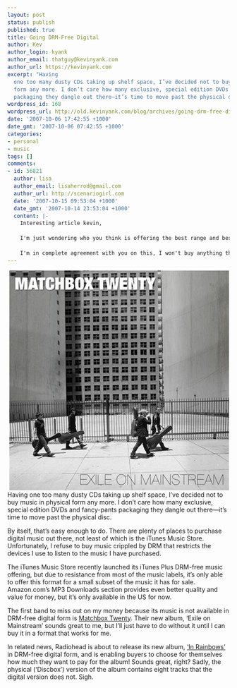```yaml
---
layout: post
status: publish
published: true
title: Going DRM-Free Digital
author: Kev
author_login: kyank
author_email: thatguy@kevinyank.com
author_url: https://kevinyank.com
excerpt: "Having
  one too many dusty CDs taking up shelf space, I’ve decided not to buy music in physical
  form any more. I don’t care how many exclusive, special edition DVDs and fancy-pants
  packaging they dangle out there—it’s time to move past the physical disc.\r\n\r\n"
wordpress_id: 168
wordpress_url: http://old.kevinyank.com/blog/archives/going-drm-free-digital
date: '2007-10-06 17:42:55 +1000'
date_gmt: '2007-10-06 07:42:55 +1000'
categories:
- personal
- music
tags: []
comments:
- id: 56821
  author: lisa
  author_email: lisaherrod@gmail.com
  author_url: http://scenariogirl.com
  date: '2007-10-15 09:53:04 +1000'
  date_gmt: '2007-10-14 23:53:04 +1000'
  content: |-
    Interesting article kevin,

    I'm just wondering who you think is offering the best range and best value DRM free music online at the moment?

    I'm in complete agreement with you on this, I won't buy anything that ties me to a particular technology. I might miss out on some stuff, but I absolutely resent it.
---
```

<p><img align="right" alt="Matchbox Twenty’s ‘Exile on Mainstream’ album art" src="/assets/images/blog/going-drm-free-digital/exile-on-mainstream-album-art.jpg" /></p>
<p>Having one too many dusty CDs taking up shelf space, I’ve decided not to buy music in physical form any more. I don’t care how many exclusive, special edition DVDs and fancy-pants packaging they dangle out there—it’s time to move past the physical disc.</p>
<p><a id="more"></a><a id="more-168"></a>By itself, that’s easy enough to do. There are plenty of places to purchase digital music out there, not least of which is the iTunes Music Store. Unfortunately, I refuse to buy music crippled by DRM that restricts the devices I use to listen to the music I have purchased.</p>
<p>The iTunes Music Store recently launched its iTunes Plus DRM-free music offering, but due to resistance from most of the music labels, it’s only able to offer this format for a small subset of the music it has for sale. Amazon.com’s MP3 Downloads section provides even better quality and value for money, but it’s only available in the US for now.</p>
<p>The first band to miss out on my money because its music is not available in DRM-free digital form is <a href="http://www.matchboxtwenty.com/">Matchbox Twenty</a>. Their new album, ‘Exile on Mainstream’ sounds great to me, but I’ll just have to do without it until I can buy it in a format that works for me.</p>
<p>In related news, Radiohead is about to release its new album, <a href="http://www.inrainbows.com/">‘In Rainbows’</a> in DRM-free digital form, and is enabling buyers to choose for themselves how much they want to pay for the album! Sounds great, right? Sadly, the physical (‘Discbox’) version of the album contains eight tracks that the digital version does not. Sigh.</p>
